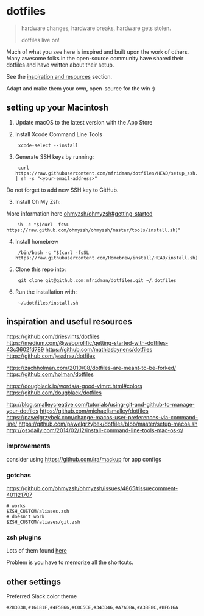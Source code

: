 # dotfiles

> hardware changes, hardware breaks, hardware gets stolen. 
> 
> dotfiles live on!


Much of what you see here is inspired and built upon the work of others. Many awesome folks in the open-source community have shared their dotfiles and have written about their setup.

See the [inspiration and resources](#inspiration-and-useful-resources) section.

Adapt and make them your own, open-source for the win :)


## setting up your Macintosh

1. Update macOS to the latest version with the App Store

2. Install Xcode Command Line Tools

        xcode-select --install

3. Generate SSH keys by running:

        curl https://raw.githubusercontent.com/mfridman/dotfiles/HEAD/setup_ssh.sh | sh -s "<your-email-address>"

Do not forget to add new SSH key to GitHub.

3. Install Oh My Zsh:

More information here [ohmyzsh/ohmyzsh#getting-started](https://github.com/ohmyzsh/ohmyzsh#getting-started)

        sh -c "$(curl -fsSL https://raw.github.com/ohmyzsh/ohmyzsh/master/tools/install.sh)"

4. Install homebrew

        /bin/bash -c "$(curl -fsSL https://raw.githubusercontent.com/Homebrew/install/HEAD/install.sh)"

5. Clone this repo into:

        git clone git@github.com:mfridman/dotfiles.git ~/.dotfiles

6. Run the installation with:

        ~/.dotfiles/install.sh


## inspiration and useful resources

https://github.com/driesvints/dotfiles
https://medium.com/@webprolific/getting-started-with-dotfiles-43c3602fd789
https://github.com/mathiasbynens/dotfiles
https://github.com/jessfraz/dotfiles

https://zachholman.com/2010/08/dotfiles-are-meant-to-be-forked/
https://github.com/holman/dotfiles

https://dougblack.io/words/a-good-vimrc.html#colors
https://github.com/dougblack/dotfiles

http://blog.smalleycreative.com/tutorials/using-git-and-github-to-manage-your-dotfiles
https://github.com/michaeljsmalley/dotfiles
https://pawelgrzybek.com/change-macos-user-preferences-via-command-line/
https://github.com/pawelgrzybek/dotfiles/blob/master/setup-macos.sh
http://osxdaily.com/2014/02/12/install-command-line-tools-mac-os-x/


### improvements

consider using https://github.com/lra/mackup for app configs


### gotchas

https://github.com/ohmyzsh/ohmyzsh/issues/4865#issuecomment-401121707

```
# works
$ZSH_CUSTOM/aliases.zsh
# doesn't work
$ZSH_CUSTOM/aliases/git.zsh
```


### zsh plugins

Lots of them found [here](https://github.com/ohmyzsh/ohmyzsh/wiki/Plugins)

Problem is you have to memorize all the shortcuts.


## other settings

Preferred Slack color theme

```
#2B303B,#16181F,#4F5B66,#C0C5CE,#343D46,#A7ADBA,#A3BE8C,#BF616A
```